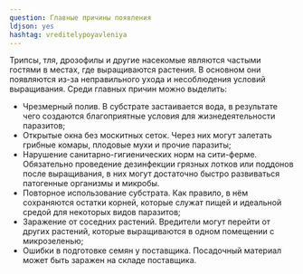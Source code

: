 ```yaml
---
question: Главные причины появления
ldjson: yes 
hashtag: vreditelypoyavleniya
---
```


Трипсы, тля, дрозофилы и другие насекомые являются частыми гостями в местах, где выращиваются растения. В основном они появляются из-за неправильного ухода и несоблюдения условий выращивания. Среди главных причин можно выделить:

* Чрезмерный полив. В субстрате застаивается вода, в результате чего создаются благоприятные условия для жизнедеятельности паразитов;
* Открытые окна без москитных сеток. Через них могут залетать грибные комары, плодовые мухи и прочие паразиты;
* Нарушение санитарно-гигиенических норм на сити-ферме. Обязательно проведение дезинфекции грязных лотков или поддонов после выращивания, в них могут достаточно быстро развиваться патогенные организмы и микробы.
* Повторное использование субстрата. Как правило, в нём сохраняются остатки корней, которые служат пищей и идеальной средой для некоторых видов паразитов;
* Заражение от соседних растений. Вредители могут перейти от других растений, которые выращиваются в одном помещении с микрозеленью;
* Ошибки в подготовке семян у поставщика. Посадочный материал может быть заражен на складе поставщика.